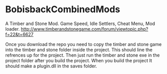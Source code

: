 # BobisbackCombinedMods
A Timber and Stone Mod. Game Speed, Idle Settlers, Cheat Menu, Mod loader. http://www.timberandstonegame.com/forum/viewtopic.php?f=22&t=6627

Once you download the repo you need to copy the timber and stone game into the timber and stone folder inside the project. This should line the refrences up for the project. Then just run the timber and stone exe in the project folder after you build the project. When you build the project It should make a plugin.dll in the saves folder.
